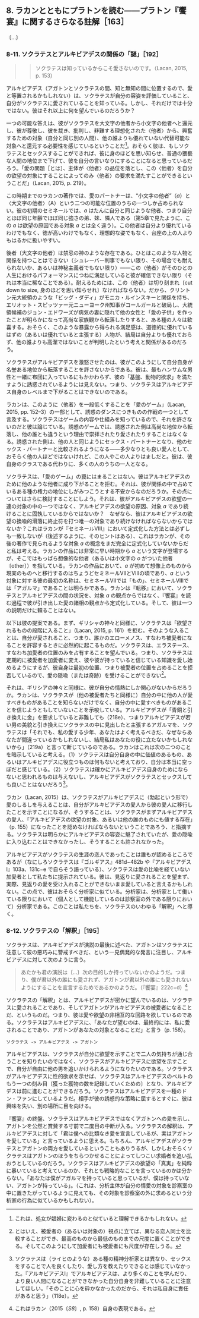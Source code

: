 ## 8. ラカンとともにプラトンを読む——プラトン『饗宴』に関するさらなる註解［163］
<!-- VIII Reading Plato with Lacan Further Commentary on Plato's Symposium -->

〔…〕

### 8-11. ソクラテスとアルキビアデスの関係の「謎」［192］
<!-- The “Mystery” of the Relationship between Socrates and Alcibiades  -->

<!-- It is because Socrates knows that he does not love. Lacan, 2015, p. 153 -->
>> ソクラテスは知っているからこそ愛さないのです。（Lacan, 2015, p. 153）

<!-- Alcibiades (who might be equated with love, being seated in between Agathon and Socrates, in between knowledge and ignorance) knows that Socrates appreciates his looks and knows he is loved by Socrates. But that is not enough for him. What more does he want? -->
アルキビアデス（アガトンとソクラテスの間、知と無知の間に位置するので、愛と等置されるかもしれない）は、ソクラテスが自分の容姿を評価していること、自分がソクラテスに愛されていることを知っている。しかし、それだけでは十分ではない。彼はそれ以上に何を望んでいるのだろうか？

<!-- One possible answer is that he feels a need to reduce Socrates from the Other with a capital O to the small other, from the ideal  ized Other whom he looks up to and who judges, criticizes, and upbraids him, to an object (another person like himself) to get off on, a substitutable object that is no better than any other.26 He perhaps believes that if he can get Socrates to have sex with him, he will cut him down to size, reduce him to the status of an ordinary lascivious mortal, and have him at his mercy. The “problem of love [is] that the subject can only satisfy the Other’s demand by demeaning the Other, turning this Other into the object of his desire” (Lacan, 2015, p. 219). -->
一つの可能な答えは、彼がソクラテスを大文字の他者から小文字の他者へと還元し、彼が尊敬し、彼を裁き、批判し、非難する理想化された〈他者〉から、興奮するための対象（自分と同じ別の人間）、他の誰よりも優れていない代替可能な対象へと還元する必要性を感じているということだ[^26]。おそらく彼は、もしソクラテスとセックスすることができれば、彼に身のほどを思い知らせ、普通の猥褻な人間の地位まで下げて、彼を自分の言いなりにすることになると思っているだろう。「愛の問題［とは］、主体が〈他者〉の品位を落とし、この〈他者〉を自分の欲望の対象にすることによってのみ〈他者〉の要求を満たすことができるということだ」（Lacan, 2015, p. 219）。

[^26]: これは、処女が娼婦に変わるのと似ていると理解できるかもしれない。
<!-- 26 This might be understood as akin to the turning of a virgin into a whore. -->

<!-- Up until this point in Lacan’s work, one’s partner in love can occupy but one of two possible positions: other (a) and Other (A). In his early seminars, a is simply the other like oneself - one’s sem  blable, the little brother, sister, or neighbor who is about the same age and about the same strength as one is oneself (as we saw in Chapter 5; this a is nothing like object a, the cause of desire). This other is no better than oneself, no more virtuous or ideal a figure, and is far easier to deal with than someone on a pedestal. -->
この時期までのラカンの著作では、愛のパートナーは、“小文字の他者”（*a*）と〈大文字の他者〉（A）という二つの可能な位置のうちの一つしか占められない。彼の初期のセミネールでは、*a* はたんに自分と同じような他者、つまり自分とほぼ同じ年齢でほぼ同じ強さの弟、妹、隣人である（第5章で見たように、この *a* は欲望の原因である対象 *a* とは全く違う）。この他者は自分より優れているわけでもなく、徳が高いわけでもなく、理想的な姿でもなく、台座の上の人よりもはるかに扱いやすい。

<!-- The latter is a forbidding godlike figure. One cannot have a relationship with such a person (unless one is Judge Schreber, and even then it is unbearable, or a mystic), unless one is convinced this Other is always satisfied with one’s performance in life, which is rare indeed. To be borne, this Other has to be cut down to size.  Hence the jubilation on the part of certain people when a “big daddy” like former President Clinton has an affair with Monica Lewinsky, when former New York State Governor Eliot Spitzer falls from grace with a call girl, or when presidential hopeful John Edwards falls from his lofty family values position because it turns out that, behind his ill wife’s back, he has fathered a “love child” with another woman. Presumably the satisfaction some obtain from such revelations is related to the idea that a figure who is supposed to be (or claims to be) morally superior turns out to be ultimately no better than they are, no more virtuous than anyone else. -->
後者〔大文字の他者〕は禁忌の神のような存在である。ひとはこのような人物と関係を持つことはできない（シュレーバー判事でもない限り、その場合でも耐えられないか、あるいは神秘主義者でもない限り）——この〈他者〉がそのひとの人生におけるパフォーマンスにつねに満足していると彼が確信できない限り（それは本当に稀なことである）。耐えるためには、この〈他者〉は切り刻まれ〔cut down to size, 身のほどを思い知らせれ〕なければならない。だから、クリントン元大統領のような「ビッグ・ダディ」がモニカ・ルインスキーと関係を持ち、エリオット・スピッツァー元ニューヨーク州知事がコールガールと破局し、大統領候補のジョン・エドワーズが病気の妻に隠れて他の女性と「愛の子供」を作ったことが明らかになって高尚な家族観から転落したりすると、ある種の人々は歓喜する。おそらく、このような暴露から得られる満足感は、道徳的に優れているはずの（あるいは優れていると主張する）人物が、結局は自分よりも優れておらず、他の誰よりも高潔ではないことが判明したという考えと関係があるのだろう。

<!-- Socrates infuriates Alcibiades because he does not allow himself to fall from grace in this manner. He does not seem to be tempted into satisfying his “base, animal needs” despite being under the covers with the handsomest of men. In a word, Socrates cannot be taken down to Alcibiades’ own level. -->
ソクラテスがアルキビアデスを激怒させたのは、彼がこのようにして自分自身が名誉ある地位から転落することを許さないからである。彼は、最もハンサムな男性と一緒に布団に入っているにもかかわらず、彼の「基盤、動物的欲求」を満たすように誘惑されているようには見えない。つまり、ソクラテスはアルキビアデス自身のレベルまで下がることはできないのである。

<!-- Lacan refers to this taking the Other down a notch as part of “the game of love” (Lacan, 2015, pp. 152-3), as one of the maneuvers endemic to the dance of seduction. He argues that since Socrates knows what the game is and how it works, he does not allow it to happen. In the game of seduction, the seduced party falls from a lofty position and is no longer worshipped or loved for being unlike all others. The seduced party becomes a sex partner like any other and can then be compared to other sex partners - as someone who is a more or less good lover, not as good as certain others perhaps, but better than this one or that. Instead of being in a class of his own, he becomes one of many. -->
ラカンは、このように〈他者〉を一段低くすることを「愛のゲーム」（Lacan, 2015, pp. 152–3）の一部として、誘惑のダンスにつきものの作戦の一つとして言及する。ソクラテスはゲームの内容や仕組みを知っているので、それを許さないのだと彼は論じている。誘惑のゲームでは、誘惑された側は高尚な地位から転落し、他の誰とも違うという理由で崇拝されたり愛されたりすることはなくなる。誘惑された側は、他の人と同じようにセックス・パートナーとなり、他のセックス・パートナーと比較されるようになる——多少なりとも良い愛人として、おそらく他の人ほどではないけれど、この人やこの人よりはましだと。彼は、彼自身のクラスである代わりに、多くの人のうちの一人となる。

<!-- Socrates does not fall into the trap of the “game of love.” He refuses to be reduced to an other like any other for Alcibiades. Is it because he is anxious to hold on to a certain position of power he occupies in the relationship? We will discuss that further on. Is it because he insists upon remaining the cause of Alcibiades’ desire, object a, rather than one in a series of objects of Alcibiades’ desire? Because he absolutely must be the singular object that will put an end to the metonymic slippage of Alcibiades’ desire? This is not exactly how Lacan formulates it in Seminar VIII (although there are, as we shall see, some hints of it), and this, I would suggest, is because he has not yet fully formulated the concept of object a as we see it in his subsequent work. Although the letter a is present in Lacan’s work from very early on, it refers there exclusively to the imaginary other (or other with a lowercase o). It is right around the time of Seminars VII and VIII that a first shifts from the imaginary to the real in Lacan’s work, his earliest names for object a arguably being “the Thing” in Seminar VII and cigalma in Seminar VIII. In Transference, Lacan formulates the situation between Socrates and Alcibiades not in terms of object a but in terms of aspects of love he brings out in the course of his reading of the Symposium. And he does not rely on one explanation alone. -->
ソクラテスは、「愛のゲーム」の罠にはまることはない。彼はアルキビアデスのために他のような他者に成り下がることを拒む。それは、彼が関係の中で占めているある種の権力の地位にしがみつこうとする不安からなのだろうか。その点についてはさらに検討することにしよう。それは、彼がアルキビアデスの欲望の一連の対象の中の一つではなく、アルキビアデスの欲望の原因、対象 *a* であり続けることに固執しているからではないか？　なぜなら、彼はアルキビアデスの欲望の換喩的滑落に終止符を打つ唯一の対象であり続けなければならないからではないか？これはラカンが『セミネールVIII』において定式化した方法とは必ずしも一致しないが（後述するように、そのヒントはある）、これはラカンが、その後の著作で見られるような対象 *a* の概念をまだ完全に定式化していないからだと私は考える。ラカンの作品には非常に早い時期から *a* という文字が登場するが、そこではもっぱら想像的な他者（あるいは小文字の *o* がついた他者〔other〕）を指している。ラカンの作品において、*a* が初めて想像上のものから現実のものへと移行するのはちょうどセミネールVIIとVIIIの頃であり、*a* という対象に対する彼の最初の名称は、セミネールVIIでは「もの」、セミネールVIIIでは「アガルマ」であることは明らかである。ラカンは『転移』において、ソクラテスとアルキビアデスの間の状況を、対象 *a* の観点からではなく、『饗宴』を読む過程で彼が引き出した愛の諸相の観点から定式化している。そして、彼は一つの説明だけに頼ることはない。

<!-- Here is what he proposes. First of all, like the Greek gods, Socrates refuses to “enter into the scale of the desirable” (Lacan, 2015, p. 161) and such entry necessarily occurs when one allows oneself to be loved - that is, to become someone else’s erômenos or beloved. Socrates is willing to occupy only one position: that of erastés, the lover. This means that although Socrates regularly turns his beloveds into lovers, into men who begin to love him and the knowledge they believe he has, he himself can never undergo the metaphor (or miracle) of love because he refuses to occupy the initial position: that of the beloved.27 -->
以下は彼の提案である。まず、ギリシャの神々と同様に、ソクラテスは「欲望されるものの段階に入ること」（Lacan, 2015, p. 161）を拒む。そのような入ることは、自分が愛されること、つまり、誰かのエローメノス、すなわち被愛者になることを許容するときに必然的に起こるものだ。ソクラテスは、エラステース、すなわち加愛者の位置のみを占有することを望んでいる。つまり、ソクラテスは定期的に被愛者を加愛者に変え、彼や彼が持っていると信じている知識を愛し始めるようにするが、彼自身は最初の位置、つまり被愛者の位置を占めることを拒否しているので、愛の隠喩（または奇跡）を受けることができない[^27]。

<!-- 27 We could imagine, nevertheless, that from the beloved’s (or object’s) vantage point, different lovers could be compared to each other and placed on a scale from best to worst, and thus that scales can exist for both lovers and beloveds. -->
[^27]: とはいえ、被愛者の（あるいは対象の）視点に立てば、異なる恋人同士を比較することができ、最高のものから最低のものまでの尺度に置くことができる。そしてこのようにして加愛者にも被愛者にも尺度が存在しうる。

<!-- Is this because, like the Greek gods, he is concerned only with his own passion? Lacan suggests that Socrates not only does not know (like all beloveds) what he has in him that another could possibly find lovable - he refuses to believe that there is anything lovable about him. Even though he accuses Alcibiades of asking him for “gold in exchange for bronze” (218e) - the agâlmata Alcibiades claims to see in Socrates in exchange for the younger man's good looks - Socrates goes on to disclaim, “Still, my dear boy, you should think twice, because you could be wrong, and I may be of no use to you” after all (219a). Lacan takes this to imply two things: (1) Socrates believes he contains nothing within himself that is of value or that can do Alcibiades any good; he feels he truly is empty; (2) Socrates certainly will not give Alcibiades anything that he does not feel would be for Alcibiades’ own good, and it would do Alcibiades no good to have sex with Socrates.28 -->
それは、ギリシアの神々と同様に、彼が自分の情熱にしか関心がないからだろうか。ラカンは、ソクラテスが（他の被愛者たちと同様に）自分の中に他の人が愛すべきものがあることを知らないだけでなく、自分の中に愛すべきものがあることを信じようともしていないことを示唆している。アルキビアデスが「青銅と引き換えに金」を要求していると非難しても（218e）、つまりアルキビアデスが若い男の美貌と引き換えにソクラテスの中に見出したと主張するアガルマを、ソクラテスは「それでも、私の愛する少年、あなたはよく考えるべきだ、なぜならあなたが間違っているかもしれないし、結局私はあなたの役に立たないかもしれないから」（219a）と言って断じているのである。ラカンはこれは次の二つのことを暗示していると考える。（1）ソクラテスは自分自身の中に価値のあるもの、あるいはアルキビアデスに役立つものは何もないと考えており、自分は本当に空っぽだと感じている。（2）ソクラテスは確かにアルキビアデス自身のためにならないと思われるものは与えないし、アルキビアデスがソクラテスとセックスしても良いことはないだろう[^28]。

<!-- Socrates, unlike certain psychoanalysts (such as Reich), did not feel that he could make people better or teach them how to love by having sex with them. Note that in the Alcibiades I. Alcibiades blames himself for not having learned more or become a better person: “I think that I am responsible myself because I did not put my mind to it” ( 118e). -->
[^28]: ソクラテスは（ライヒのような）ある種の精神分析家とは異なり、セックスをすることで人を良くしたり、愛し方を教えたりできるとは感じていなかった。『アルキビアデスⅠ』でアルキビアデスは、より多くのことを学んだり、より良い人間になることができなかった自分自身を非難していることに注意してほしい。「そのことに心を砕かなかったのだから、それは私自身に責任があると思う」（118e）。

<!-- Lacan (2015) suggests that for Socrates to give Alcibiades a sign of his love (in the form of an erection) would be to show that he has shifted from being Alcibiades’ beloved to his lover; but to do so would mean that Socrates would have to admit to having first been Alcibiades’ beloved, “an object worthy of Alcibiades’ desire, or of anyone else’s for that matter” (p. 155). Socrates was clearly enamo  red of Alcibiades’ looks but could not or would not allow himself to enter into the metaphor of love. -->
ラカン（Lacan, 2015）は、ソクラテスがアルキビアデスに（勃起という形で）愛のしるしを与えることは、自分がアルキビアデスの愛人から彼の愛人に移行したことを示すことになるが、そうすることは、ソクラテスがまずアルキビアデスの愛人、「アルキビアデスの欲望の対象、あるいは他の誰のものにも値する存在」（p. 155）になったことを認めなければならないということであろう、と指摘する。ソクラテスは明らかにアルキビアデスの容姿に魅了されていたが、愛の隠喩に入り込むことはできなかったし、そうすることも許されなかった。

<!-- Everyone seems to agree that Alcibiades was the love of Socrates’ life (after all, Socrates says so himself in the Gorgias, 481d-482b, and in the Alcibiades I, 103a and 13lc—e), but Socrates is presented to us as a lover who has never gone through the metaphor of love. We might say that he loves without wishing to be loved in return, indeed, without being able to accept love in return. He is perhaps like the analyst in this regard, the analyst insofar as he or she is working as an analyst (not insofar as he or she functions as an individual outside of the consulting room). This brings us to Socrates’ so-called interpretation. -->
アルキビアデスがソクラテスの生涯の恋人であったことは誰もが認めるところであるが（なにしろソクラテスは『ゴルギアス』481d−482b や『アルキビアデスⅠ』103a、131c−e で自らそう語っている）、ソクラテスは愛の比喩を経ていない加愛者として私たちに提示されている。彼は、見返りに愛されることを望まず、実際、見返りの愛を受け入れることができないまま愛していると言えるかもしれない。この点で、彼はおそらく分析家に似ている。分析家は、分析家として働いている限りにおいて（個人として機能しているのは診察室の外である限りにおいて）分析家である。このことは私たちを、ソクラテスのいわゆる「解釈」へと導く。

### 8-12. ソクラテスの「解釈」［195］
<!-- Socrates’ “Interpretation”  -->

<!-- Taking notice of the seemingly incidental remark Alcibiades makes at the end of his speech - to the effect that Agathon should beware Socrates and be wary of his devious ways - Socrates says to Alcibiades that it is  -->
ソクラテスは、アルキビアデスが演説の最後に述べた、アガトンはソクラテスに注意して彼の悪巧みに警戒すべきだ、という一見偶発的な発言に注目し、アルキビアデスに対して次のように言う。

<!-- As if your speech [. . .] had but the following goal: to enunciate that I should be in love with you and no one else, and that for his part, Agathon should let himself be loved by you and by no one else. (Symposium, 222c-d)29 -->
> あたかも君の演説は〔…〕次の目的しか持っていないかのようだ。つまり、僕が君以外の誰にも愛されず、アガトンが君以外の誰にも愛されないようにすることを宣言するためであるかのようだ。（『饗宴』222c−d）[^29]

<!-- 29 This is Lacan's (2015, p. 158) own rendering. -->
[^29]: これはラカン（2015〔*S8*〕, p. 158）自身の表現である。

<!-- Socrates’ “interpretation” is that what Alcibiades secretly wants is for Socrates to love him and for Agathon to be Alcibiades’ beloved. In other words, he wants a nonreciprocal circuit of love or desire. “Socrates says to Alcibiades, ‘What you want, in the final analysis, is to be loved by me and to have Agathon be your object'” (p. 158).  -->
ソクラテスの「解釈」とは、アルキビアデスが密かに望んでいるのは、ソクラテスに愛されることであり、そしてアガトンがアルキビアデスの被愛者になることだ、というものだ。つまり、彼は愛や欲望の非相互的な回路を欲しているのである。ソクラテスはアルキビアデスに、「あなたが望むのは、最終的には、私に愛されることであり、アガトンがあなたの対象となることだ」と言う（p. 158）。

<!-- Socrates -» Alcibiades -» Agathon  -->
	ソクラテス -> アルキビアデス -> アガトン

<!-- Alcibiades does not want to see Socrates manifest desire for him so that he will know their feelings are mutual; he wants to see Socrates manifest desire for Alcibiades so that he will then be free to pursue another man. If Socrates manifests sexual desire for Alcibiades, Socrates will have become just another notch in Alcibiades’ belt and Alcibiades will be able to move on. Socrates seems to make Alcibiades out to be a sort of Don Juan: as soon as the partner succumbs to his seductive ploys, he loses interest and looks elsewhere. -->
アルキビアデスは、ソクラテスが自分に欲望を示すことで二人の気持ちが通じ合うことを知りたいのではなく、ソクラテスがアルキビアデスに欲望を示すことで、自分が自由に他の男を追いかけられるようになりたいのである。ソクラテスがアルキビアデスに性的欲求を示せば、ソクラテスはアルキビアデスのベルトのもう一つの刻み目〔獲った獲物の数を記録していくための〕となり、アルキビアデスは前に進むことができるだろう。ソクラテスはアルキビアデスを一種のドン・ファンにしているようだ。相手が彼の誘惑的な策略に屈するとすぐに、彼は興味を失い、別の場所に目を向ける。

<!-- At the end of the Symposium, Socrates shows his love for Agathon, not Alcibiades, and is on the verge of praising Agathon publicly when the second interruption occurs. Socrates" interpretation seems to say to Alcibiades, “Although you have been proclaiming unpar  alleled love for me, you actually love Agathon.” It could, of course, be the case that Alcibiades loves both Socrates and Agathon, but Socrates is perhaps hoping to rid himself of an importunate suitor by fobbing him off on Agathon. We do not know whether Socrates believes he is genuinely exposing the “truth” of Alcibiades’ desire or whether he is saying something strategic when he declares: “You think I have âgalma, but I do not, Agathon does.” (Might this be akin to what the analyst does - seeking the object of the analysand’s affections outside of the consulting room even when the analysand seems to want to locate the object of his or her affections inside the consulting room?) -->
『饗宴』の終盤、ソクラテスはアルキビアデスではなくアガトンへの愛を示し、アガトンを公然と賞賛する寸前で二度目の中断が入る。ソクラテスの解釈は、アルキビアデスに対して「君は僕への比類なき愛を宣言しているが、実はアガトンを愛している」と言っているように思える。もちろん、アルキビアデスがソクラテスとアガトンの両方を愛しているということもありうるが、しかしおそらくソクラテスはアガトンのほうをちらつかせることによってしつこい求婚者を追い払おうとしているのだろう。ソクラテスはアルキビアデスの欲望の「真実」を純粋に暴いていると考えているのか、それとも戦略的なことを言っているのかは分からない。「あなたは僕がアガルマを持っていると思っているが、僕は持っていない、アガトンが持っている」。（これは、分析主体が自分の情愛の対象を診察室の中に置きたがっているように見えても、その対象を診察室の外に求めるという分析家の行為に似ているかもしれない）。
